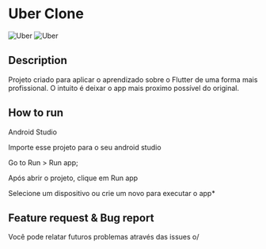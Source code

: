 # Uber Clone

![Uber](../uber/imagens/gif1.png)
![Uber](../uber/imagens/gif2.png)



## Description
Projeto criado para aplicar o aprendizado sobre o Flutter de uma forma mais profissional. O intuito é deixar o app mais proximo possível do original.


## How to run
Android Studio

Importe esse projeto para o seu android studio

Go to Run > Run app;

Após abrir o projeto, clique em Run app

Selecione um dispositivo ou crie um novo para executar o app*



## Feature request & Bug report
Você pode relatar futuros problemas através das issues o/